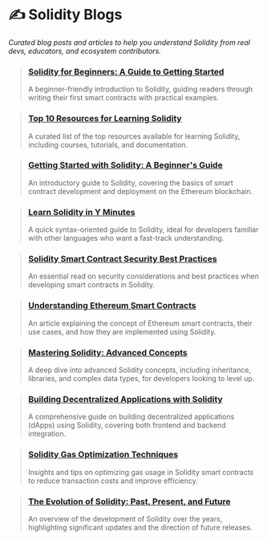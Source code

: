 # ✍️ Solidity Blogs  
_Curated blog posts and articles to help you understand Solidity from real devs, educators, and ecosystem contributors._

> ### [Solidity for Beginners: A Guide to Getting Started](https://www.dappuniversity.com/articles/solidity-tutorial)  
> A beginner-friendly introduction to Solidity, guiding readers through writing their first smart contracts with practical examples.

> ### [Top 10 Resources for Learning Solidity](https://medium.com/nerd-for-tech/top-10-resources-for-learning-solidity-70de3566ff0b)  
> A curated list of the top resources available for learning Solidity, including courses, tutorials, and documentation.

> ### [Getting Started with Solidity: A Beginner's Guide](https://www.risein.com/blog/beginners-guide-to-learning-solidity)  
> An introductory guide to Solidity, covering the basics of smart contract development and deployment on the Ethereum blockchain.

> ### [Learn Solidity in Y Minutes](https://learnxinyminutes.com/docs/solidity/)  
> A quick syntax-oriented guide to Solidity, ideal for developers familiar with other languages who want a fast-track understanding.

> ### [Solidity Smart Contract Security Best Practices](https://consensysdiligence.github.io/smart-contract-best-practices/)  
> An essential read on security considerations and best practices when developing smart contracts in Solidity.

> ### [Understanding Ethereum Smart Contracts](https://www.coindesk.com/learn/ethereum-101/what-are-ethereum-smart-contracts)  
> An article explaining the concept of Ethereum smart contracts, their use cases, and how they are implemented using Solidity.

> ### [Mastering Solidity: Advanced Concepts](https://blog.chain.link/solidity-tutorial/)  
> A deep dive into advanced Solidity concepts, including inheritance, libraries, and complex data types, for developers looking to level up.

> ### [Building Decentralized Applications with Solidity](https://www.freecodecamp.org/news/learn-solidity-handbook/)  
> A comprehensive guide on building decentralized applications (dApps) using Solidity, covering both frontend and backend integration.

> ### [Solidity Gas Optimization Techniques](https://medium.com/coinmonks/solidity-gas-optimization-tips-8c7e8c3f3f0f)  
> Insights and tips on optimizing gas usage in Solidity smart contracts to reduce transaction costs and improve efficiency.

> ### [The Evolution of Solidity: Past, Present, and Future](https://blog.ethereum.org/2020/07/16/solidity-0.7.0/)  
> An overview of the development of Solidity over the years, highlighting significant updates and the direction of future releases.
